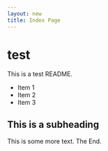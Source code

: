 ```yaml
---
layout: new
title: Index Page
---
```


test
====

This is a test README.

* Item 1
* Item 2
* Item 3

This is a subheading
--------------------

This is some more text. The End.
